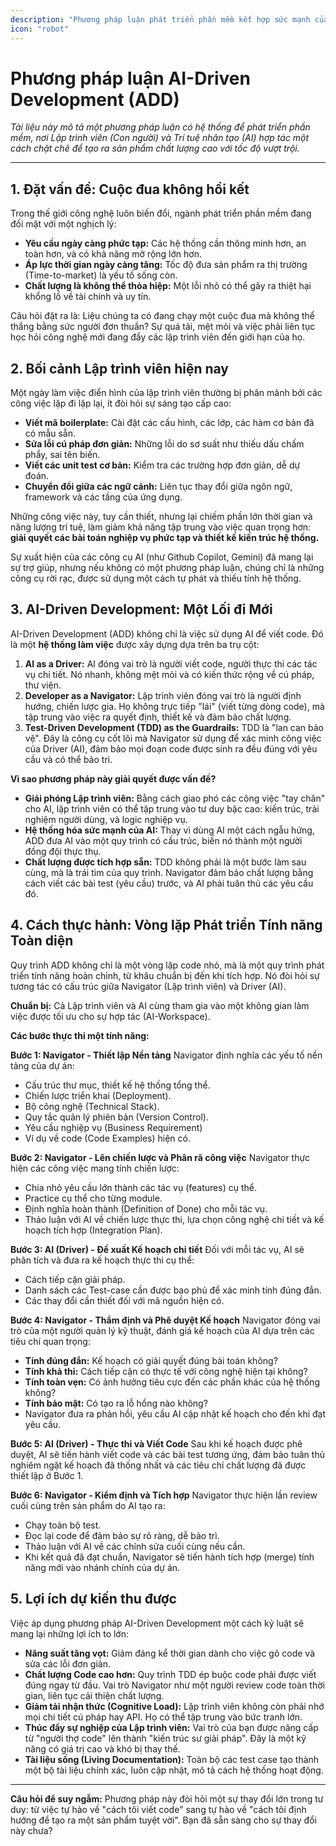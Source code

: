 ```yaml
---
description: "Phương pháp luận phát triển phần mềm kết hợp sức mạnh của AI, TDD và Pair Programming."
icon: "robot"
---
```


# Phương pháp luận AI-Driven Development (ADD)

*Tài liệu này mô tả một phương pháp luận có hệ thống để phát triển phần mềm, nơi Lập trình viên (Con người) và Trí tuệ nhân tạo (AI) hợp tác một cách chặt chẽ để tạo ra sản phẩm chất lượng cao với tốc độ vượt trội.*

---

## 1. Đặt vấn đề: Cuộc đua không hồi kết

Trong thế giới công nghệ luôn biến đổi, ngành phát triển phần mềm đang đối mặt với một nghịch lý:
- **Yêu cầu ngày càng phức tạp:** Các hệ thống cần thông minh hơn, an toàn hơn, và có khả năng mở rộng lớn hơn.
- **Áp lực thời gian ngày càng tăng:** Tốc độ đưa sản phẩm ra thị trường (Time-to-market) là yếu tố sống còn.
- **Chất lượng là không thể thỏa hiệp:** Một lỗi nhỏ có thể gây ra thiệt hại khổng lồ về tài chính và uy tín.

Câu hỏi đặt ra là: Liệu chúng ta có đang chạy một cuộc đua mà không thể thắng bằng sức người đơn thuần? Sự quá tải, mệt mỏi và việc phải liên tục học hỏi công nghệ mới đang đẩy các lập trình viên đến giới hạn của họ.

## 2. Bối cảnh Lập trình viên hiện nay

Một ngày làm việc điển hình của lập trình viên thường bị phân mảnh bởi các công việc lặp đi lặp lại, ít đòi hỏi sự sáng tạo cấp cao:
- **Viết mã boilerplate:** Cài đặt các cấu hình, các lớp, các hàm cơ bản đã có mẫu sẵn.
- **Sửa lỗi cú pháp đơn giản:** Những lỗi do sơ suất như thiếu dấu chấm phẩy, sai tên biến.
- **Viết các unit test cơ bản:** Kiểm tra các trường hợp đơn giản, dễ dự đoán.
- **Chuyển đổi giữa các ngữ cảnh:** Liên tục thay đổi giữa ngôn ngữ, framework và các tầng của ứng dụng.

Những công việc này, tuy cần thiết, nhưng lại chiếm phần lớn thời gian và năng lượng trí tuệ, làm giảm khả năng tập trung vào việc quan trọng hơn: **giải quyết các bài toán nghiệp vụ phức tạp và thiết kế kiến trúc hệ thống.**

Sự xuất hiện của các công cụ AI (như Github Copilot, Gemini) đã mang lại sự trợ giúp, nhưng nếu không có một phương pháp luận, chúng chỉ là những công cụ rời rạc, được sử dụng một cách tự phát và thiếu tính hệ thống.

## 3. AI-Driven Development: Một Lối đi Mới

AI-Driven Development (ADD) không chỉ là việc sử dụng AI để viết code. Đó là một **hệ thống làm việc** được xây dựng dựa trên ba trụ cột:

1.  **AI as a Driver:** AI đóng vai trò là người viết code, người thực thi các tác vụ chi tiết. Nó nhanh, không mệt mỏi và có kiến thức rộng về cú pháp, thư viện.
2.  **Developer as a Navigator:** Lập trình viên đóng vai trò là người định hướng, chiến lược gia. Họ không trực tiếp "lái" (viết từng dòng code), mà tập trung vào việc ra quyết định, thiết kế và đảm bảo chất lượng.
3.  **Test-Driven Development (TDD) as the Guardrails:** TDD là "lan can bảo vệ". Đây là công cụ cốt lõi mà Navigator sử dụng để xác minh công việc của Driver (AI), đảm bảo mọi đoạn code được sinh ra đều đúng với yêu cầu và có thể bảo trì.

**Vì sao phương pháp này giải quyết được vấn đề?**

- **Giải phóng Lập trình viên:** Bằng cách giao phó các công việc "tay chân" cho AI, lập trình viên có thể tập trung vào tư duy bậc cao: kiến trúc, trải nghiệm người dùng, và logic nghiệp vụ.
- **Hệ thống hóa sức mạnh của AI:** Thay vì dùng AI một cách ngẫu hứng, ADD đưa AI vào một quy trình có cấu trúc, biến nó thành một người đồng đội thực thụ.
- **Chất lượng được tích hợp sẵn:** TDD không phải là một bước làm sau cùng, mà là trái tim của quy trình. Navigator đảm bảo chất lượng bằng cách viết các bài test (yêu cầu) trước, và AI phải tuân thủ các yêu cầu đó.

## 4. Cách thực hành: Vòng lặp Phát triển Tính năng Toàn diện

Quy trình ADD không chỉ là một vòng lặp code nhỏ, mà là một quy trình phát triển tính năng hoàn chỉnh, từ khâu chuẩn bị đến khi tích hợp. Nó đòi hỏi sự tương tác có cấu trúc giữa Navigator (Lập trình viên) và Driver (AI).

**Chuẩn bị:**
Cả Lập trình viên và AI cùng tham gia vào một không gian làm việc được tối ưu cho sự hợp tác (AI-Workspace).

**Các bước thực thi một tính năng:**

**Bước 1: Navigator - Thiết lập Nền tảng**
Navigator định nghĩa các yếu tố nền tảng của dự án:
- Cấu trúc thư mục, thiết kế hệ thống tổng thể.
- Chiến lược triển khai (Deployment).
- Bộ công nghệ (Technical Stack).
- Quy tắc quản lý phiên bản (Version Control).
- Yêu cầu nghiệp vụ (Business Requirement) 
- Ví dụ về code (Code Examples) hiện có.

**Bước 2: Navigator - Lên chiến lược và Phân rã công việc**
Navigator thực hiện các công việc mang tính chiến lược:
- Chia nhỏ yêu cầu lớn thành các tác vụ (features) cụ thể.
- Practice cụ thể cho từng module. 
- Định nghĩa hoàn thành (Definition of Done) cho mỗi tác vụ.
- Thảo luận với AI về chiến lược thực thi, lựa chọn công nghệ chi tiết và kế hoạch tích hợp (Integration Plan).

**Bước 3: AI (Driver) - Đề xuất Kế hoạch chi tiết**
Đối với mỗi tác vụ, AI sẽ phân tích và đưa ra kế hoạch thực thi cụ thể:
- Cách tiếp cận giải pháp.
- Danh sách các Test-case cần được bao phủ để xác minh tính đúng đắn.
- Các thay đổi cần thiết đối với mã nguồn hiện có.

**Bước 4: Navigator - Thẩm định và Phê duyệt Kế hoạch**
Navigator đóng vai trò của một người quản lý kỹ thuật, đánh giá kế hoạch của AI dựa trên các tiêu chí quan trọng:
- **Tính đúng đắn:** Kế hoạch có giải quyết đúng bài toán không?
- **Tính khả thi:** Cách tiếp cận có thực tế với công nghệ hiện tại không?
- **Tính toàn vẹn:** Có ảnh hưởng tiêu cực đến các phần khác của hệ thống không?
- **Tính bảo mật:** Có tạo ra lỗ hổng nào không?
- Navigator đưa ra phản hồi, yêu cầu AI cập nhật kế hoạch cho đến khi đạt yêu cầu.

**Bước 5: AI (Driver) - Thực thi và Viết Code**
Sau khi kế hoạch được phê duyệt, AI sẽ tiến hành viết code và các bài test tương ứng, đảm bảo tuân thủ nghiêm ngặt kế hoạch đã thống nhất và các tiêu chí chất lượng đã được thiết lập ở Bước 1.

**Bước 6: Navigator - Kiểm định và Tích hợp**
Navigator thực hiện lần review cuối cùng trên sản phẩm do AI tạo ra:
- Chạy toàn bộ test.
- Đọc lại code để đảm bảo sự rõ ràng, dễ bảo trì.
- Thảo luận với AI về các chỉnh sửa cuối cùng nếu cần.
- Khi kết quả đã đạt chuẩn, Navigator sẽ tiến hành tích hợp (merge) tính năng mới vào nhánh chính của dự án.

## 5. Lợi ích dự kiến thu được

Việc áp dụng phương pháp AI-Driven Development một cách kỷ luật sẽ mang lại những lợi ích to lớn:

- **Năng suất tăng vọt:** Giảm đáng kể thời gian dành cho việc gõ code và sửa các lỗi đơn giản.
- **Chất lượng Code cao hơn:** Quy trình TDD ép buộc code phải được viết đúng ngay từ đầu. Vai trò Navigator như một người review code toàn thời gian, liên tục cải thiện chất lượng.
- **Giảm tải nhận thức (Cognitive Load):** Lập trình viên không còn phải nhớ mọi chi tiết cú pháp hay API. Họ có thể tập trung vào bức tranh lớn.
- **Thúc đẩy sự nghiệp của Lập trình viên:** Vai trò của bạn được nâng cấp từ "người thợ code" lên thành "kiến trúc sư giải pháp". Đây là một kỹ năng có giá trị cao và khó bị thay thế.
- **Tài liệu sống (Living Documentation):** Toàn bộ các test case tạo thành một bộ tài liệu chính xác, luôn cập nhật, mô tả cách hệ thống hoạt động.

---

**Câu hỏi để suy ngẫm:**
Phương pháp này đòi hỏi một sự thay đổi lớn trong tư duy: từ việc tự hào về "cách tôi viết code" sang tự hào về "cách tôi định hướng để tạo ra một sản phẩm tuyệt vời". Bạn đã sẵn sàng cho sự thay đổi này chưa? 
